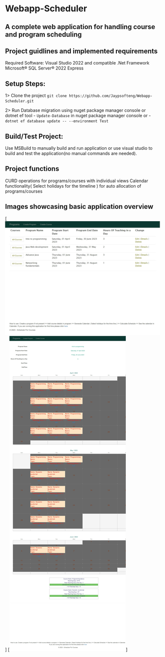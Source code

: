 # Webapp-Scheduler
## A complete web application for handling course and program scheduling

## Project guidlines and implemented requirements
Required Software:
Visual Studio 2022 and compatible .Net Framework 
Microsoft® SQL Server® 2022 Express

## Setup Steps:
1> Clone the project `git clone https://github.com/Jaypsofteng/Webapp-Scheduler.git`

2> Run Database migration using nuget package manager console or dotnet ef tool
    - `Update-Database` in nuget package manager console or 
    - `dotnet ef database update -- --environment Test`


## Build/Test Project:
Use MSBuild to manually build and run application
or use visual studio to build and test the application(no manual commands are needed).

## Project functions
CURD operations for programs/courses with individual views
Calendar functionality( Select holidays for the timeline ) for auto allocation of programs/courses 

## Images showcasing basic application overview
[![Home page](\WebApp-Scheduler\project-design\Webcapture_17-4-2023_14513_localhost.jpeg)]
[![Calendar Page](\WebApp-Scheduler\project-design\Webcapture_17-4-2023_145035_localhost.jpeg)]
